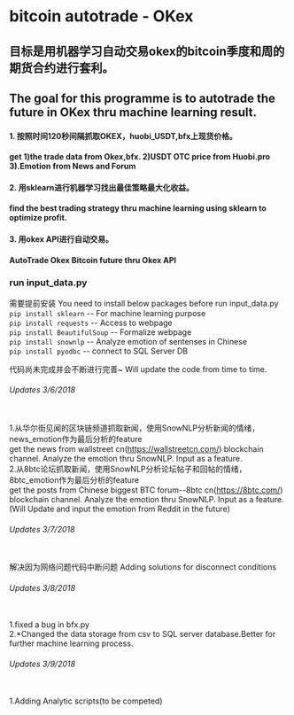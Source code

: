 # bitcoin autotrade - OKex
## 目标是用机器学习自动交易okex的bitcoin季度和周的期货合约进行套利。
## The goal for this programme is to autotrade the future in OKex thru machine learning result.
#### 1. 按照时间120秒间隔抓取OKEX，huobi_USDT,bfx上现货价格。
####    get 1)the trade data from Okex,bfx. 2)USDT OTC price from Huobi.pro 3).Emotion from News and Forum
#### 2. 用sklearn进行机器学习找出最佳策略最大化收益。
####    find the best trading strategy thru machine learning using sklearn to optimize profit.
#### 3. 用okex API进行自动交易。
####    AutoTrade Okex Bitcoin future thru Okex API

### run input_data.py

需要提前安装
You need to install below packages before run input_data.py
<br>`pip install sklearn` -- For machine learning purpose
<br>`pip install requests` -- Access to webpage
<br>`pip install BeautifulSoup` -- Formalize webpage
<br>`pip install snownlp` -- Analyze emotion of sentenses in Chinese
<br>`pip install pyodbc` -- connect to SQL Server DB

代码尚未完成并会不断进行完善~ Will update the code from time to time.

###### Updates 3/6/2018 
<br> 1.从华尔街见闻的区块链频道抓取新闻，使用SnowNLP分析新闻的情绪，news_emotion作为最后分析的feature
<br> get the news from wallstreet cn(https://wallstreetcn.com/) blockchain channel. Analyze the emotion thru SnowNLP. Input as a feature.
<br> 2.从8btc论坛抓取新闻，使用SnowNLP分析论坛帖子和回帖的情绪，8btc_emotion作为最后分析的feature
<br> get the posts from Chinese biggest BTC forum--8btc cn(https://8btc.com/) blockchain channel. Analyze the emotion thru SnowNLP. Input as a feature.
(Will Update and input the emotion from Reddit in the future)

###### Updates 3/7/2018 
<br> 解决因为网络问题代码中断问题 Adding solutions for disconnect conditions

###### Updates 3/8/2018
<br> 1.fixed a bug in bfx.py
<br> 2.*Changed the data storage from csv to SQL server database.Better for further machine learning process.

###### Updates 3/9/2018
<br> 1.Adding Analytic scripts(to be competed)
